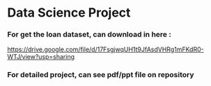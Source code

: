# Data Science Project

### For get the loan dataset, can download in here :
https://drive.google.com/file/d/17FsgjwqUH1t9JfAsdVHRg1mFKdR0-WTJ/view?usp=sharing

### For detailed project, can see pdf/ppt file on repository
